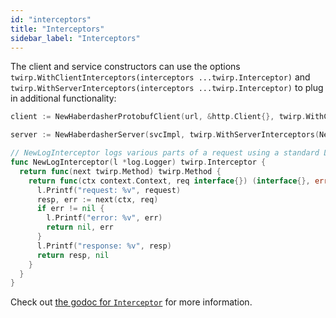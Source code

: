 ```yaml
---
id: "interceptors"
title: "Interceptors"
sidebar_label: "Interceptors"
---
```


The client and service constructors can use the options
`twirp.WithClientInterceptors(interceptors ...twirp.Interceptor)`
and `twirp.WithServerInterceptors(interceptors ...twirp.Interceptor)`
to plug in additional functionality:

```go
client := NewHaberdasherProtobufClient(url, &http.Client{}, twirp.WithClientInterceptors(NewLogInterceptor(logger.New(os.Stderr, "", 0))))

server := NewHaberdasherServer(svcImpl, twirp.WithServerInterceptors(NewLogInterceptor(logger.New(os.Stderr, "", 0))))

// NewLogInterceptor logs various parts of a request using a standard Logger.
func NewLogInterceptor(l *log.Logger) twirp.Interceptor {
  return func(next twirp.Method) twirp.Method {
    return func(ctx context.Context, req interface{}) (interface{}, error) {
      l.Printf("request: %v", request)
      resp, err := next(ctx, req)
      if err != nil {
        l.Printf("error: %v", err)
        return nil, err
      }
      l.Printf("response: %v", resp)
      return resp, nil
    }
  }
}
```

Check out
[the godoc for `Interceptor`](http://godoc.org/github.com/twitchtv/twirp#Interceptor)
for more information.
